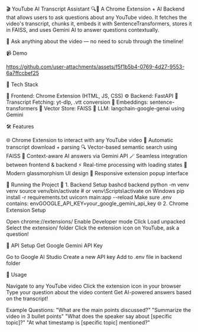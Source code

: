 🎬 YouTube AI Transcript Assistant 🔍🤖
A Chrome Extension + AI Backend that allows users to ask questions about any YouTube video. It fetches the video's transcript, chunks it, embeds it with SentenceTransformers, stores it in FAISS, and uses Gemini AI to answer questions contextually.

🚀 Ask anything about the video — no need to scrub through the timeline!


📹 Demo


https://github.com/user-attachments/assets/f5f1b5b4-0769-4d27-9553-6a7ffccbef25




🧠 Tech Stack

🧩 Frontend: Chrome Extension (HTML, JS, CSS)
⚙️ Backend: FastAPI
📼 Transcript Fetching: yt-dlp, .vtt conversion
🧠 Embeddings: sentence-transformers
🔎 Vector Store: FAISS
🧠 LLM: langchain-google-genai using Gemini


🛠️ Features

🌐 Chrome Extension to interact with any YouTube video
📄 Automatic transcript download + parsing
🔍 Vector-based semantic search using FAISS
🧠 Context-aware AI answers via Gemini API
🪄 Seamless integration between frontend & backend
⚡ Real-time processing with loading states
🎨 Modern glassmorphism UI design
📱 Responsive extension popup interface



🚀 Running the Project
🔧 1. Backend Setup
bashcd backend
python -m venv venv
source venv/bin/activate  # or venv\Scripts\activate on Windows
pip install -r requirements.txt
uvicorn main:app --reload
Make sure .env contains:
envGOOGLE_API_KEY=your_google_gemini_api_key
🌐 2. Chrome Extension Setup

Open chrome://extensions/
Enable Developer mode
Click Load unpacked
Select the extension/ folder
Click the extension icon on YouTube, ask a question!



🔑 API Setup
Get Google Gemini API Key

Go to Google AI Studio
Create a new API key
Add to .env file in backend folder


🎯 Usage

Navigate to any YouTube video
Click the extension icon in your browser
Type your question about the video content
Get AI-powered answers based on the transcript!

Example Questions:
"What are the main points discussed?"
"Summarize the video in 3 bullet points"
"What does the speaker say about [specific topic]?"
"At what timestamp is [specific topic] mentioned?"



